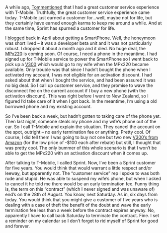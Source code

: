 A while ago,
[Tom](http://conpro.net/)[mentioned](http://www.conpro.net/PermaLink.aspx?guid=558f432f-3118-4ad2-ba50-b3476a8849b6)
that I had a great customer service experience with T-Mobile.
Truthfully, the great customer service experience came today. T-Mobile
just earned a customer for…well, maybe not for life, but they certainly
have earned enough karma to keep me around a while. And at the same
time, Sprint has spurned a customer for life.

I
[blogged](http://devhawk.net/PermaLink.aspx?guid=75f886b0-06db-4cf1-9534-604a518841f8)
back in April about getting a SmartPhone. Well, the honeymoon was short
lived – it was a developer beta unit and it was not particularly robust.
I dropped it about a month ago and it died. No huge deal, the
[MPx220](http://www.motorola.com/motoinfo/product/details/0,,53,00.html)
is coming soon. Of course, I need a phone in the meantime. I had signed
up for T-Mobile service to power the SmartPhone so I went back to pick
up a
[V300](http://www.motorola.com/mdirect/hellomoto/experience/v300/flash/index.shtml)
which would go to my wife when the MPx220 became available. Only trouble
was that since I hadn’t bought the phone when I activated my account, I
was not eligible for an activation discount. I had asked about that when
I bought the service, and had been assured it was no big deal. So I call
up customer service, and they promise to wave the disconnect fee on the
current account if I buy a new phone (with the activation discount).
This was right before I went to New Zealand, so I figured I’d take care
of it when I got back. In the meantime, I’m using a old borrowed phone
and my existing account.

So I’ve been back a week, but hadn’t gotten to taking care of the phone
yet. Then last night, someone steals my phone and my wife’s phone out of
the car. So I call T-Mobile and explain the situation. They cancel the
account on the spot, outright – no early termination fee or anything.
Pretty cool. Of course, I did tell them I was going to buy not one but
two new [V300′s from
Amazon](http://www.amazon.com/exec/obidos/tg/stores/detail/-/wireless/B0000WZWSI/ref=w_zr_hp_td_blah2/002-7066890-6721622)
(for the low price of -\$100 each after rebate) but still, I thought
that was pretty cool. The only bummer of this whole scenario is that I
won’t be able to get the MPx220 with an activation discount when it
comes up.

After talking to T-Mobile, I called Sprint. Now, I’ve been a Sprint
customer for five years. You would think that would warrant a little
respect and/or leeway, but apparently not. The “customer service” rep I
spoke to was both rude and stupid. He was able to suspend my wife’s
phone, but when I asked to cancel it he told me there would be an early
termination fee. Funny thing is, the term on this “contract” (which I
never signed and was unaware of) end’s on the 28th of August. You know,
next Saturday. As in, six days from today. You would think that you
might give a customer of five years who is dealing with a case of theft
the benefit of the doubt and wave the early termination fee less than a
week before the contract expires anyway. No, apparently I have to call
back Saturday to terminate the contract. Fine. I set a reminder on my
calendar so I don’t forget to rid myself of Sprint for good and forever.
